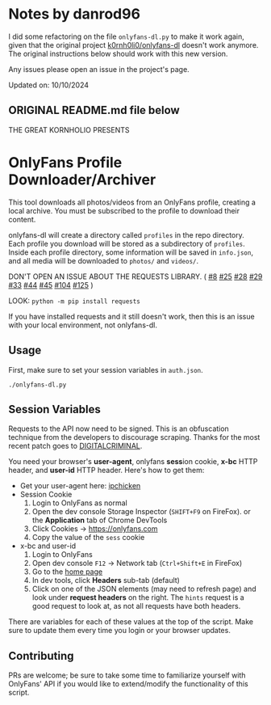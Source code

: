 # Notes by danrod96

I did some refactoring on the file `onlyfans-dl.py` to make it work again, given that the original project [k0rnh0li0/onlyfans-dl](https://github.com/k0rnh0li0/onlyfans-dl) doesn't work anymore. The original instructions below should work with this new version.

Any issues please open an issue in the project's page.

Updated on: 10/10/2024

ORIGINAL README.md file below
-------------------------------------------------------------------

THE GREAT KORNHOLIO PRESENTS

# OnlyFans Profile Downloader/Archiver
This tool downloads all photos/videos from an OnlyFans profile, creating a local archive.
You must be subscribed to the profile to download their content.

onlyfans-dl will create a directory called `profiles` in the repo directory. 
Each profile you download will be stored as a subdirectory of `profiles`.
Inside each profile directory, some information will be saved in `info.json`,
and all media will be downloaded to `photos/` and `videos/`.

DON'T OPEN AN ISSUE ABOUT THE REQUESTS LIBRARY. ( 
[#8](https://github.com/k0rnh0li0/onlyfans-dl/issues/8)
[#25](https://github.com/k0rnh0li0/onlyfans-dl/issues/25)
[#28](https://github.com/k0rnh0li0/onlyfans-dl/issues/28)
[#29](https://github.com/k0rnh0li0/onlyfans-dl/issues/29)
[#33](https://github.com/k0rnh0li0/onlyfans-dl/issues/33)
[#44](https://github.com/k0rnh0li0/onlyfans-dl/issues/44)
[#45](https://github.com/k0rnh0li0/onlyfans-dl/issues/45)
[#104](https://github.com/k0rnh0li0/onlyfans-dl/issues/104)
[#125](https://github.com/k0rnh0li0/onlyfans-dl/issues/125)
)

LOOK: `python -m pip install requests`

If you have installed requests and it still doesn't work, then this is an issue with your local environment, not onlyfans-dl.

## Usage
First, make sure to set your session variables in `auth.json`.

`./onlyfans-dl.py`

## Session Variables
Requests to the API now need to be signed. This is an obfuscation technique from the developers to discourage scraping. Thanks for the most recent patch goes to [DIGITALCRIMINAL](https://github.com/DIGITALCRIMINAL/OnlyFans).

You need your browser's __user-agent__, onlyfans **sess**ion cookie, __x-bc__ HTTP header, and **user-id** HTTP header. Here's how to get them:

- Get your user-agent here: [ipchicken](https://ipchicken.com/)
- Session Cookie
  1. Login to OnlyFans as normal
  2. Open the dev console Storage Inspector (`SHIFT+F9` on FireFox). or the __Application__ tab of Chrome DevTools
  3. Click Cookies -> https://onlyfans.com
  4. Copy the value of the `sess` cookie
- x-bc and user-id
  1. Login to OnlyFans
  2. Open dev console `F12` -> Network tab (`Ctrl+Shift+E` in FireFox)
  3. Go to the [home page](https://onlyfans.com/)
  4. In dev tools, click __Headers__ sub-tab (default)
  5. Click on one of the JSON elements (may need to refresh page) and look under __request headers__ on the right. The `hints` request is a good request to look at, as not all requests have both headers.

There are variables for each of these values at the top of the script. Make sure to update them every time you login or your browser updates.

## Contributing

PRs are welcome; be sure to take some time to familiarize yourself with OnlyFans' API if
you would like to extend/modify the functionality of this script.

